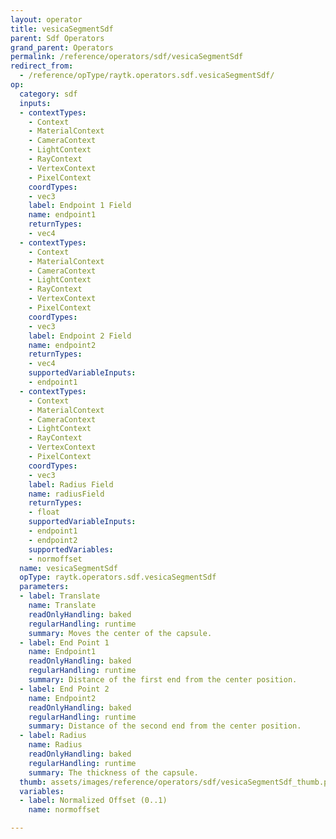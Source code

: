 ```yaml
---
layout: operator
title: vesicaSegmentSdf
parent: Sdf Operators
grand_parent: Operators
permalink: /reference/operators/sdf/vesicaSegmentSdf
redirect_from:
  - /reference/opType/raytk.operators.sdf.vesicaSegmentSdf/
op:
  category: sdf
  inputs:
  - contextTypes:
    - Context
    - MaterialContext
    - CameraContext
    - LightContext
    - RayContext
    - VertexContext
    - PixelContext
    coordTypes:
    - vec3
    label: Endpoint 1 Field
    name: endpoint1
    returnTypes:
    - vec4
  - contextTypes:
    - Context
    - MaterialContext
    - CameraContext
    - LightContext
    - RayContext
    - VertexContext
    - PixelContext
    coordTypes:
    - vec3
    label: Endpoint 2 Field
    name: endpoint2
    returnTypes:
    - vec4
    supportedVariableInputs:
    - endpoint1
  - contextTypes:
    - Context
    - MaterialContext
    - CameraContext
    - LightContext
    - RayContext
    - VertexContext
    - PixelContext
    coordTypes:
    - vec3
    label: Radius Field
    name: radiusField
    returnTypes:
    - float
    supportedVariableInputs:
    - endpoint1
    - endpoint2
    supportedVariables:
    - normoffset
  name: vesicaSegmentSdf
  opType: raytk.operators.sdf.vesicaSegmentSdf
  parameters:
  - label: Translate
    name: Translate
    readOnlyHandling: baked
    regularHandling: runtime
    summary: Moves the center of the capsule.
  - label: End Point 1
    name: Endpoint1
    readOnlyHandling: baked
    regularHandling: runtime
    summary: Distance of the first end from the center position.
  - label: End Point 2
    name: Endpoint2
    readOnlyHandling: baked
    regularHandling: runtime
    summary: Distance of the second end from the center position.
  - label: Radius
    name: Radius
    readOnlyHandling: baked
    regularHandling: runtime
    summary: The thickness of the capsule.
  thumb: assets/images/reference/operators/sdf/vesicaSegmentSdf_thumb.png
  variables:
  - label: Normalized Offset (0..1)
    name: normoffset

---
```

